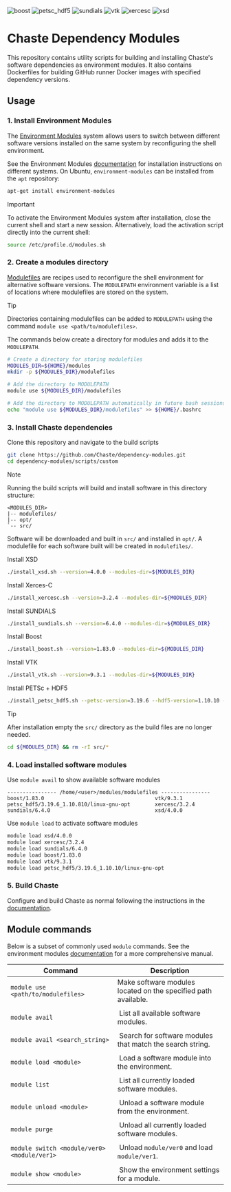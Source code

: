 ![boost](https://github.com/Chaste/dependency-modules/actions/workflows/build-boost.yml/badge.svg)
![petsc_hdf5](https://github.com/Chaste/dependency-modules/actions/workflows/build-petsc_hdf5.yml/badge.svg)
![sundials](https://github.com/Chaste/dependency-modules/actions/workflows/build-sundials.yml/badge.svg)
![vtk](https://github.com/Chaste/dependency-modules/actions/workflows/build-vtk.yml/badge.svg)
![xercesc](https://github.com/Chaste/dependency-modules/actions/workflows/build-xercesc.yml/badge.svg)
![xsd](https://github.com/Chaste/dependency-modules/actions/workflows/build-xsd.yml/badge.svg)

# Chaste Dependency Modules

This repository contains utility scripts for building and installing Chaste's software dependencies as environment modules. It also contains Dockerfiles for building GitHub runner Docker images with specified dependency versions.

## Usage

### 1. Install Environment Modules

The [Environment Modules](https://modules.readthedocs.io/) system allows users to switch between different software versions installed on the same system by reconfiguring the shell environment.

See the Environment Modules [documentation](https://modules.readthedocs.io/en/latest/INSTALL.html) for installation instructions on different systems. On Ubuntu, `environment-modules` can be installed from the `apt` repository:

``` bash
apt-get install environment-modules
```

> [!IMPORTANT]
> To activate the Environment Modules system after installation, close the current shell and start a new session. Alternatively, load the activation script directly into the current shell:
> ```bash
> source /etc/profile.d/modules.sh
> ```

### 2. Create a modules directory

[Modulefiles](https://modules.readthedocs.io/en/latest/modulefile.html) are recipes used to reconfigure the shell environment for alternative software versions. The `MODULEPATH` environment variable is a list of locations where modulefiles are stored on the system.

> [!TIP]
> Directories containing modulefiles can be added to `MODULEPATH` using the command `module use <path/to/modulefiles>`.

The commands below create a directory for modules and adds it to the `MODULEPATH`.

```sh
# Create a directory for storing modulefiles
MODULES_DIR=${HOME}/modules
mkdir -p ${MODULES_DIR}/modulefiles

# Add the directory to MODULEPATH
module use ${MODULES_DIR}/modulefiles

# Add the directory to MODULEPATH automatically in future bash sessions
echo "module use ${MODULES_DIR}/modulefiles" >> ${HOME}/.bashrc
```

### 3. Install Chaste dependencies

Clone this repository and navigate to the build scripts

```sh
git clone https://github.com/Chaste/dependency-modules.git
cd dependency-modules/scripts/custom
```

> [!NOTE]
> Running the build scripts will build and install software in this directory structure:
>```
><MODULES_DIR>
>|-- modulefiles/
>|-- opt/
>`-- src/
>```
> Software will be downloaded and built in `src/` and installed in `opt/`.
> A modulefile for each software built will be created in `modulefiles/`.

Install XSD
```sh
./install_xsd.sh --version=4.0.0 --modules-dir=${MODULES_DIR}
```

Install Xerces-C
```sh
./install_xercesc.sh --version=3.2.4 --modules-dir=${MODULES_DIR}
```

Install SUNDIALS
```sh
./install_sundials.sh --version=6.4.0 --modules-dir=${MODULES_DIR}
```

Install Boost
```sh
./install_boost.sh --version=1.83.0 --modules-dir=${MODULES_DIR}
```

Install VTK
```sh
./install_vtk.sh --version=9.3.1 --modules-dir=${MODULES_DIR}
```

Install PETSc + HDF5
```sh
./install_petsc_hdf5.sh --petsc-version=3.19.6 --hdf5-version=1.10.10 --petsc-arch=linux-gnu-opt --modules-dir=${MODULES_DIR}
```

> [!TIP]
> After installation empty the `src/` directory as the build files are no longer needed.
> ```sh
> cd ${MODULES_DIR} && rm -rI src/*
> ```

### 4. Load installed software modules

Use `module avail` to show available software modules
```
---------------- /home/<user>/modules/modulefiles ----------------
boost/1.83.0                                    vtk/9.3.1
petsc_hdf5/3.19.6_1.10.810/linux-gnu-opt        xercesc/3.2.4
sundials/6.4.0                                  xsd/4.0.0
```

Use `module load` to activate software modules
``` bash
module load xsd/4.0.0
module load xercesc/3.2.4
module load sundials/6.4.0
module load boost/1.83.0
module load vtk/9.3.1
module load petsc_hdf5/3.19.6_1.10.10/linux-gnu-opt
```

### 5. Build Chaste

Configure and build Chaste as normal following the instructions in the [documentation](https://chaste.github.io/docs/installguides/).

## Module commands

Below is a subset of commonly used `module` commands. See the environment modules [documentation](https://modules.readthedocs.io/en/latest/module.html) for a more comprehensive manual.

| Command                                     |  Description                                                      |
| ------------------------------------------- | ----------------------------------------------------------------- |
| `module use <path/to/modulefiles>`          |  Make software modules located on the specified path available.   |
|                                             |                                                                   |
| `module avail`                              |  List all available software modules.                             |
|                                             |                                                                   |
| `module avail <search_string>`              |  Search for software modules that match the search string.        |
|                                             |                                                                   |
| `module load <module>`                      |  Load a software module into the environment.                     |
|                                             |                                                                   |
| `module list`                               |  List all currently loaded software modules.                      |
|                                             |                                                                   |
| `module unload <module>`                    |  Unload a software module from the environment.                   |
|                                             |                                                                   |
| `module purge`                              |  Unload all currently loaded software modules.                    |
|                                             |                                                                   |
| `module switch <module/ver0> <module/ver1>` |  Unload `module/ver0` and load `module/ver1`.                     |
|                                             |                                                                   |
| `module show <module>`                      |  Show the environment settings for a module.                      |
